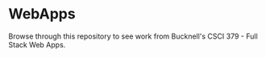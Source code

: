 # WebApps
Browse through this repository to see work from Bucknell's CSCI 379 - Full Stack Web Apps.
